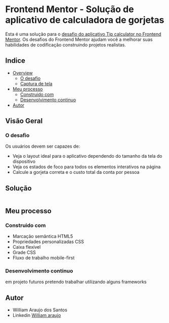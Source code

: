 # Frontend Mentor - Solução de aplicativo de calculadora de gorjetas

Esta é uma solução para o [desafio do aplicativo Tip calculator no Frontend Mentor](https://www.frontendmentor.io/challenges/tip-calculator-app-ugJNGbJUX). Os desafios do Frontend Mentor ajudam você a melhorar suas habilidades de codificação construindo projetos realistas.

## Indice

- [Overview](#visão-Geral)
  - [O desafio](#O-desafio)
  - [Captura de tela](#Solução)
- [Meu processo](#Meu-processo)
  - [Construido com](#Construido-com)
  - [Desenvolvimento continuo](#Desenvolvimento-continuo)
- [Autor](#autor)

## Visão Geral

### O desafio

Os usuários devem ser capazes de:

- Veja o layout ideal para o aplicativo dependendo do tamanho da tela do dispositivo
- Veja os estados de foco para todos os elementos interativos na página
- Calcule a gorjeta correta e o custo total da conta por pessoa

## Solução

<img src="" alt="">


## Meu processo

### Construido com

- Marcação semântica HTML5
- Propriedades personalizadas CSS
- Caixa flexível
- Grade CSS
- Fluxo de trabalho mobile-first


### Desenvolvimento continuo 

em projeto futuros pretendo trabalhar utilizando alguns frameworks


## Autor
- William Araujo dos Santos
- Linkedin [William araujo](https://www.linkedin.com/in/william-araujo-3a6680256/)

